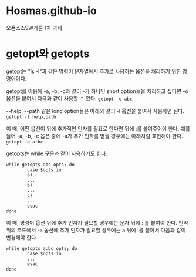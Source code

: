 # Hosmas.github-io
오픈소스SW개론 1차 과제

# getopt와 getopts
getopt는 "ls -l"과 같은 명령어 문자열에서 추가로 사용하는 옵션을 처리하기 위한 명령어이다.

getopt를 이용해 -a, -b, -c와 같이 -가 하나인 short option들을 처리하고 싶다면 -o 옵션을 붙여서 다음과 같이 사용할 수 있다.
`getopt -o abc`

 --help, --path 같은 long option들은 아래와 같이 -l 옵션을 붙여서 사용하면 된다.
 `getopt -l help,path`
 
 이 때, 어떤 옵션이 뒤에 추가적인 인자를 필요로 한다면 뒤에 :를 붙여주어야 한다.
 예를 들어 -a, -b, -c 옵션 중에 -a가 추가 인자를 받을 경우에는 아래처럼 표현해야 한다.
 `getopt -o a:bc`
 
getopts는 while 구문과 같이 사용하기도 한다.
```
while getopts abc opts; do
        case $opts in
        a)
        ...
        b)
        ...
        c)
        ...
        esac
done
```


이 때, 명령어 옵션 뒤에 추가 인자가 필요할 경우에는 문자 뒤에 : 를 붙여야 한다.
만약 위의 코드에서 -a 옵션에 추가 인자가 필요할 경우에는 a 뒤에 :를 붙여서 다음과 같이 변경해야 한다.
```
while getopts a:bc opts; do
        case $opts in
        ...
        esac
done
```
